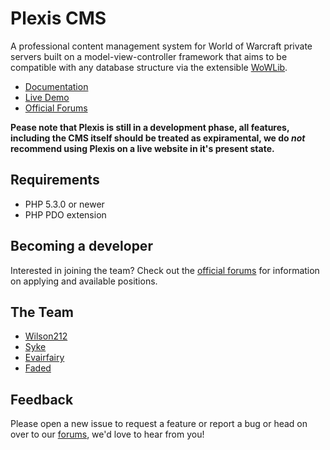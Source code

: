 Plexis CMS
==========

A professional content management system for World of Warcraft private servers built on a model-view-controller framework that aims to be compatible with any database structure via the extensible [WoWLib](https://github.com/Plexis/Wowlib).

* [Documentation](http://plexis.github.com/Plexis/)
* [Live Demo](http://plexis.tk/demo/)
* [Official Forums](http://plexis.tk/forum/)

**Pease note that Plexis is still in a development phase, all features, including the CMS itself should be treated as expiramental, we do *not* recommend using Plexis on a live website in it's present state.**

Requirements
------------

* PHP 5.3.0 or newer
* PHP PDO extension

Becoming a developer
--------------------

Interested in joining the team? Check out the [official forums](http://plexis.tk/forum/) for information on applying and available positions.

The Team
--------

* [Wilson212](https://github.com/wilson212)
* [Syke](https://github.com/Syke94)
* [Evairfairy](https://github.com/Evairfairy)
* [Faded](https://github.com/Faded)

Feedback
--------

Please open a new issue to request a feature or report a bug or head on over to our [forums](http://plexis.tk/forum/), we'd love to hear from you!